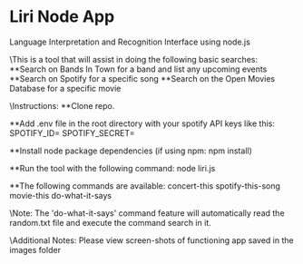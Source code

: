 # Liri Node App
Language Interpretation and Recognition Interface using node.js


\\This is a tool that will assist in doing the following basic searches:
**Search on Bands In Town for a band and list any upcoming events
**Search on Spotify for a specific song
**Search on the Open Movies Database for a specific movie

\\Instructions:
**Clone repo.

**Add .env file in the root directory with your spotify API keys like this: SPOTIFY_ID= SPOTIFY_SECRET=

**Install node package dependencies (if using npm: npm install)

**Run the tool with the following command: node liri.js

**The following commands are available:
concert-this
spotify-this-song
movie-this
do-what-it-says

\\Note:
The 'do-what-it-says' command feature will automatically read the random.txt file and execute the command search in it.


\\Additional Notes:
Please view screen-shots of functioning app saved in the images folder
